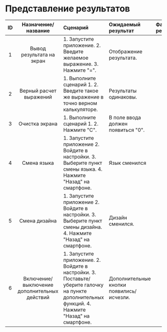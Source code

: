 # Представление результатов

| ID | Назначение/название | Сценарий | Ожидаемый результат | Фактический результат | Оценка |
|:---:|:---:|:---|:---|:---|:---|
| 1 | Вывод результата на экран | 1. Запустите приложение. 2. Введите желаемое выражение. 3. Нажмите "=". | Отображение результата. |  |  |
| 2 | Верный расчет выражений | 1. Выполните сценарий 1. 2. Введите такое же выражение в точно верном калькуляторе. | Результаты одинаковы. |  |  |
| 3 | Очистка экрана | 1. Выполните сценарий 1. 2. Нажмите "С". | В поле ввода должен появиться "0". |  |  |
| 4 | Смена языка | 1. Запустите приложение 2. Войдите в настройки. 3. Выберите пункт смены языка. 4. Нажмите "Назад" на смартфоне. | Язык сменился |  |  |
| 5 | Смена дизайна | 1. Запустите приложение 2. Войдите в настройки. 3. Выберите пункт смены дизайна. 4. Нажмите "Назад" на смартфоне. | Дизайн сменился. |  |  |
| 6 | Включение/выключение дополнительных действий | 1. Запустите приложение. 2. Войдите в настройки. 3. Поставьте/уберите галочку на пункте дополнительных функций. 4. Нажмите "Назад" на смартфоне. | Дополнительные кнопки появились/исчезли. |  |  |
